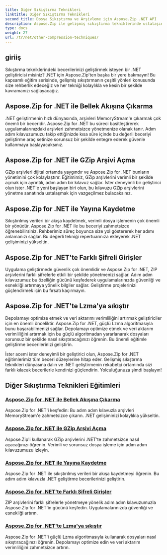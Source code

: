 ```yaml
---
title: Diğer Sıkıştırma Teknikleri
linktitle: Diğer Sıkıştırma Teknikleri
second_title: Dosya Sıkıştırma ve Arşivleme için Aspose.Zip .NET API
description: Aspose.Zip ile gelişmiş sıkıştırma tekniklerinde ustalaşın. Lzma sıkıştırmasıyla bellek akışı ayıklamadan depolamayı optimize etmeye kadar geliştirme becerilerinizi geliştirin.
type: docs
weight: 27
url: /tr/net/other-compression-techniques/
---
```


## giriiş

Sıkıştırma tekniklerindeki becerilerinizi geliştirmek isteyen bir .NET geliştiricisi misiniz? .NET için Aspose.Zip'ten başka bir yere bakmayın! Bu kapsamlı eğitim serisinde, gelişmiş sıkıştırmanın çeşitli yönleri konusunda size rehberlik edeceğiz ve her tekniği kolaylıkla ve kesin bir şekilde kavramanızı sağlayacağız.

## Aspose.Zip for .NET ile Bellek Akışına Çıkarma

.NET geliştirmenin hızlı dünyasında, arşivleri MemoryStream'e çıkarmak çok önemli bir beceridir. Aspose.Zip for .NET bu süreci basitleştirerek uygulamalarınızdaki arşivleri zahmetsizce yönetmenize olanak tanır. Adım adım kılavuzumuzu takip ettiğinizde kısa süre içinde bu değerli beceriyi geliştirme araç setinize sorunsuz bir şekilde entegre ederek güvenle kullanmaya başlayacaksınız.

## Aspose.Zip for .NET ile GZip Arşivi Açma

GZip arşivleri dijital ortamda yaygındır ve Aspose.Zip for .NET bunların yönetimini çok kolaylaştırır. Eğitimimiz, GZip arşivlerini verimli bir şekilde açmak için ayrıntılı, adım adım bir kılavuz sağlar. İster deneyimli bir geliştirici olun ister .NET'e yeni başlayan biri olun, bu kılavuzu GZip arşivlerini yönetme sanatında ustalaşmak için vazgeçilmez bulacaksınız.

## Aspose.Zip for .NET ile Yayına Kaydetme

Sıkıştırılmış verileri bir akışa kaydetmek, verimli dosya işlemenin çok önemli bir yönüdür. Aspose.Zip for .NET ile bu beceriyi zahmetsizce öğrenebilirsiniz. Rehberimiz süreç boyunca size yol göstererek her adımı anlamanızı sağlar. Bu değerli tekniği repertuarınıza ekleyerek .NET gelişiminizi yükseltin.

## Aspose.Zip for .NET'te Farklı Şifreli Girişler

Uygulama geliştirmede güvenlik çok önemlidir ve Aspose.Zip for .NET, ZIP arşivlerini farklı şifrelerle etkili bir şekilde yönetmenizi sağlar. Adım adım kılavuzumuz bu özelliğin gücünü keşfederek uygulamalarınızda güvenliği ve esnekliği artırmaya yönelik bilgiler sağlar. Geliştirme projelerinizi güçlendirmek için bu fırsatı kaçırmayın.

## Aspose.Zip for .NET'te Lzma'ya sıkıştır

Depolamayı optimize etmek ve veri aktarımı verimliliğini artırmak geliştiriciler için en önemli önceliktir. Aspose.Zip for .NET, güçlü Lzma algoritmasıyla bunu başarabilmenizi sağlar. Depolamayı optimize etmek ve veri aktarım verimliliğini artırmak için bu güçlü algoritmadan yararlanarak dosyaları sorunsuz bir şekilde nasıl sıkıştıracağınızı öğrenin. Bu önemli eğitimle geliştirme becerilerinizi geliştirin.

İster acemi ister deneyimli bir geliştirici olun, Aspose.Zip for .NET eğitimlerimiz tüm beceri düzeylerine hitap eder. Gelişmiş sıkıştırma teknikleri dünyasına dalın ve .NET geliştirmenin rekabetçi ortamında sizi farklı kılacak becerilerle kendinizi güçlendirin. Yolculuğunuza şimdi başlayın!
## Diğer Sıkıştırma Teknikleri Eğitimleri
### [Aspose.Zip for .NET ile Bellek Akışına Çıkarma](./extract-to-memory-stream/)
Aspose.Zip for .NET'i keşfedin: Bu adım adım kılavuzla arşivleri MemoryStream'e zahmetsizce çıkarın. .NET gelişiminizi kolaylıkla yükseltin.
### [Aspose.Zip for .NET ile GZip Arşivi Açma](./open-gzip-archive/)
Aspose.Zip'i kullanarak GZip arşivlerini .NET'te zahmetsizce nasıl açacağınızı öğrenin. Verimli ve sorunsuz dosya işleme için adım adım kılavuzumuzu izleyin.
### [Aspose.Zip for .NET ile Yayına Kaydetme](./save-to-stream/)
Aspose.Zip for .NET ile sıkıştırılmış verileri bir akışa kaydetmeyi öğrenin. Bu adım adım kılavuzla .NET geliştirme becerilerinizi geliştirin.
### [Aspose.Zip for .NET'te Farklı Şifreli Girişler](./entries-with-different-passwords/)
ZIP arşivlerini farklı şifrelerle yönetmeye yönelik adım adım kılavuzumuzla Aspose.Zip for .NET'in gücünü keşfedin. Uygulamalarınızda güvenliği ve esnekliği artırın. 
### [Aspose.Zip for .NET'te Lzma'ya sıkıştır](./compress-to-lzma/)
Aspose.Zip for .NET'i güçlü Lzma algoritmasıyla kullanarak dosyaları nasıl sıkıştıracağınızı öğrenin. Depolamayı optimize edin ve veri aktarım verimliliğini zahmetsizce artırın.